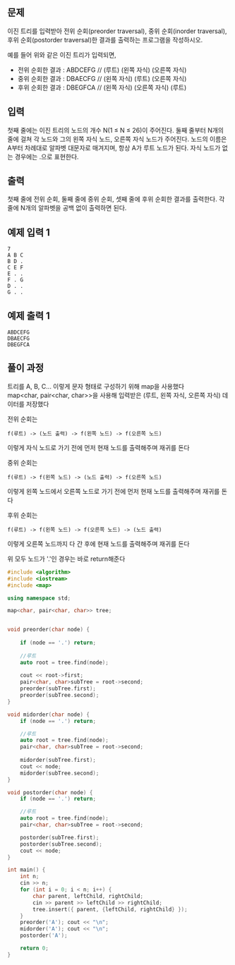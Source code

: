 ## 문제
이진 트리를 입력받아 전위 순회(preorder traversal), 중위 순회(inorder traversal), 후위 순회(postorder traversal)한 결과를 출력하는 프로그램을 작성하시오.

예를 들어 위와 같은 이진 트리가 입력되면,

- 전위 순회한 결과 : ABDCEFG // (루트) (왼쪽 자식) (오른쪽 자식)
- 중위 순회한 결과 : DBAECFG // (왼쪽 자식) (루트) (오른쪽 자식)
- 후위 순회한 결과 : DBEGFCA // (왼쪽 자식) (오른쪽 자식) (루트)

## 입력
첫째 줄에는 이진 트리의 노드의 개수 N(1 ≤ N ≤ 26)이 주어진다. 둘째 줄부터 N개의 줄에 걸쳐 각 노드와 그의 왼쪽 자식 노드, 오른쪽 자식 노드가 주어진다. 노드의 이름은 A부터 차례대로 알파벳 대문자로 매겨지며, 항상 A가 루트 노드가 된다. 자식 노드가 없는 경우에는 .으로 표현한다.

## 출력
첫째 줄에 전위 순회, 둘째 줄에 중위 순회, 셋째 줄에 후위 순회한 결과를 출력한다. 각 줄에 N개의 알파벳을 공백 없이 출력하면 된다.

## 예제 입력 1 
```
7
A B C
B D .
C E F
E . .
F . G
D . .
G . .
```
## 예제 출력 1 
```
ABDCEFG
DBAECFG
DBEGFCA
```

## 풀이 과정
트리를 A, B, C... 이렇게 문자 형태로 구성하기 위해 map을 사용했다<br>
map<char, pair<char, char>>을 사용해 입력받은 (루트, 왼쪽 자식, 오른쪽 자식) 데이터를 저장했다<br>

전위 순회는 
```
f(루트) -> (노드 출력) -> f(왼쪽 노드) -> f(오른쪽 노드)
```
이렇게 자식 노드로 가기 전에 먼저 현재 노드를 출력해주며 재귀를 돈다<br>

중위 순회는 
```
f(루트) -> f(왼쪽 노드) -> (노드 출력) -> f(오른쪽 노드)
```
이렇게 왼쪽 노드에서 오른쪽 노드로 가기 전에 먼저 현재 노드를 출력해주며 재귀를 돈다<br>

후위 순회는 
```
f(루트) -> f(왼쪽 노드) -> f(오른쪽 노드) -> (노드 출력)
```
이렇게 오른쪽 노드까지 다 간 후에 현재 노드를 출력해주며 재귀를 돈다<br>

위 모두 노드가 '.'인 경우는 바로 return해준다


```C++
#include <algorithm>
#include <iostream>
#include <map>

using namespace std;

map<char, pair<char, char>> tree;


void preorder(char node) {
       
    if (node == '.') return;
   
    //루트
    auto root = tree.find(node);
    
    cout << root->first;
    pair<char, char>subTree = root->second;
    preorder(subTree.first);
    preorder(subTree.second);
}

void midorder(char node) {
    if (node == '.') return;

    //루트
    auto root = tree.find(node);
    pair<char, char>subTree = root->second;
    
    midorder(subTree.first);
    cout << node;
    midorder(subTree.second);
}

void postorder(char node) {
    if (node == '.') return;

    //루트
    auto root = tree.find(node);
    pair<char, char>subTree = root->second;

    postorder(subTree.first);
    postorder(subTree.second);
    cout << node;
}

int main() {
    int n;
    cin >> n;
    for (int i = 0; i < n; i++) {
        char parent, leftChild, rightChild;
        cin >> parent >> leftChild >> rightChild;
        tree.insert({ parent, {leftChild, rightChild} });
    }
    preorder('A'); cout << "\n";
    midorder('A'); cout << "\n";
    postorder('A');

    return 0;
}

```



